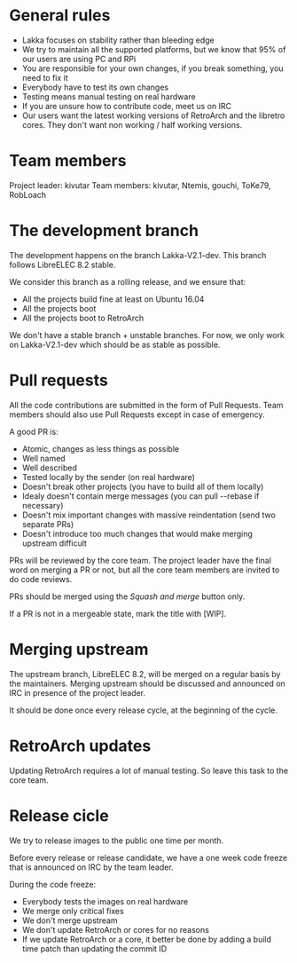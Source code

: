 # General rules

 * Lakka focuses on stability rather than bleeding edge
 * We try to maintain all the supported platforms, but we know that 95% of our users are using PC and RPi
 * You are responsible for your own changes, if you break something, you need to fix it
 * Everybody have to test its own changes
 * Testing means manual testing on real hardware
 * If you are unsure how to contribute code, meet us on IRC
 * Our users want the latest working versions of RetroArch and the libretro cores. They don't want non working / half working versions.

# Team members

Project leader: kivutar
Team members: kivutar, Ntemis, gouchi, ToKe79, RobLoach

# The development branch

The development happens on the branch Lakka-V2.1-dev. This branch follows LibreELEC 8.2 stable.

We consider this branch as a rolling release, and we ensure that:

 * All the projects build fine at least on Ubuntu 16.04
 * All the projects boot
 * All the projects boot to RetroArch

We don't have a stable branch + unstable branches. For now, we only work on Lakka-V2.1-dev which should be as stable as possible.
 
# Pull requests

All the code contributions are submitted in the form of Pull Requests. Team members should also use Pull Requests except in case of emergency.

A good PR is:

 * Atomic, changes as less things as possible
 * Well named
 * Well described
 * Tested locally by the sender (on real hardware)
 * Doesn't break other projects (you have to build all of them locally)
 * Idealy doesn't contain merge messages (you can pull --rebase if necessary)
 * Doesn't mix important changes with massive reindentation (send two separate PRs)
 * Doesn't introduce too much changes that would make merging upstream difficult

PRs will be reviewed by the core team. The project leader have the final word on merging a PR or not, but all the core team members are invited to do code reviews.

PRs should be merged using the *Squash and merge* button only.

If a PR is not in a mergeable state, mark the title with [WIP].

# Merging upstream

The upstream branch, LibreELEC 8.2, will be merged on a regular basis by the maintainers. Merging upstream should be discussed and announced on IRC in presence of the project leader.

It should be done once every release cycle, at the beginning of the cycle.

# RetroArch updates

Updating RetroArch requires a lot of manual testing. So leave this task to the core team.

# Release cicle

We try to release images to the public one time per month.

Before every release or release candidate, we have a one week code freeze that is announced on IRC by the team leader.

During the code freeze:

 * Everybody tests the images on real hardware
 * We merge only critical fixes
 * We don't merge upstream
 * We don't update RetroArch or cores for no reasons
 * If we update RetroArch or a core, it better be done by adding a build time patch than updating the commit ID
